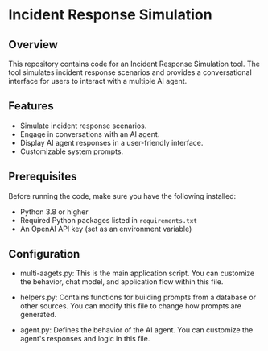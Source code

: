 # Incident Response Simulation

## Overview

This repository contains code for an Incident Response Simulation tool. The tool simulates incident response scenarios and provides a conversational interface for users to interact with a multiple AI agent.

## Features

- Simulate incident response scenarios.
- Engage in conversations with an AI agent.
- Display AI agent responses in a user-friendly interface.
- Customizable system prompts.

## Prerequisites

Before running the code, make sure you have the following installed:

- Python 3.8 or higher
- Required Python packages listed in `requirements.txt`
- An OpenAI API key (set as an environment variable)

## Configuration

- multi-aagets.py: This is the main application script. You can customize the behavior, chat model, and application flow within this file.

- helpers.py: Contains functions for building prompts from a database or other sources. You can modify this file to change how prompts are generated.

- agent.py: Defines the behavior of the AI agent. You can customize the agent's responses and logic in this file.
